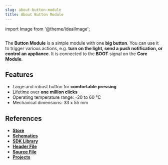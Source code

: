 ```yaml
---
slug: about-button-module
title: About Button Module
---
```

import Image from '@theme/IdealImage';

<div class="container">
  <div class="row">
    <div class="col col--4">
      <div><Image img={require('./button-module.png')} /></div>
    </div>
    <div class="col col--6">
      <p>
        The <b>Button Module</b> is a simple module with one <b>big button</b>. You can use it to trigger various actions, e.g. <b>turn on the light, send a push notification, or control an appliance</b>. It is connected to the <b>BOOT</b> signal on the <b>Core Module</b>.
      </p>
    </div>
  </div>
</div>

## Features
- Large and robust button for **comfortable pressing**
- Lifetime over **one million clicks**
- Operating temperature range: -20 to 60 °C
- Mechanical dimensions: 33 x 55 mm

## References
- [**Store**](https://www.hardwario.store/p/button-module)
- [**Schematics**](https://github.com/hardwario/bc-hardware/tree/master/out/bc-module-button)
- [**SDK Library**](https://sdk.hardwario.com/group__twr__button)
- [**Header File**](https://github.com/hardwario/twr-sdk/blob/master/twr/inc/twr_button.h)
- [**Source File**](https://github.com/hardwario/twr-sdk/blob/master/twr/src/twr_button.c)
- [**Projects**](https://www.hackster.io/hardwario/projects?part_id=73683)

